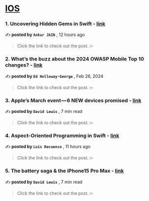 
<h1><a href=https://medium.com/tag/ios/recommended target="_blank" rel="noopener noreferrer">IOS</a></h1>
<h3>1. Uncovering Hidden Gems in Swift - <a href=https://medium.com/@iamankurjain/uncovering-hidden-gems-in-swift-0e785b323dcf?source=tag_recommended_feed---------0-84----------ios----------cdea36ef_c1af_4512_b672_43ae18cf09e8------- target="_blank" rel="noopener noreferrer">link</a></h3>

✍️ **posted by `Ankur JAIN`** <date> , 12 hours ago</date>

<blockquote>Click the link to check out the post. ⌲</blockquote>

<h3>2. What’s the buzz about the 2024 OWASP Mobile Top 10 changes? - <a href=https://medium.com/proandroiddev/whats-the-buzz-about-the-2024-owasp-mobile-top-10-changes-83c93f765bd3?source=tag_recommended_feed---------1-107----------ios----------cdea36ef_c1af_4512_b672_43ae18cf09e8------- target="_blank" rel="noopener noreferrer">link</a></h3>

✍️ **posted by `Ed Holloway-George`** <date> , Feb 26, 2024</date>

<blockquote>Click the link to check out the post. ⌲</blockquote>

<h3>3. Apple’s March event — 6 NEW devices promised - <a href=https://medium.com/macoclock/apples-march-event-6-new-devices-promised-b5f6ccaff360?source=tag_recommended_feed---------2-85----------ios----------cdea36ef_c1af_4512_b672_43ae18cf09e8------- target="_blank" rel="noopener noreferrer">link</a></h3>

✍️ **posted by `David Lewis`** <date> , 7 min read</date>

<blockquote>Click the link to check out the post. ⌲</blockquote>

<h3>4. Aspect-Oriented Programming in Swift - <a href=https://medium.com/the-swift-cooperative/aspect-oriented-programming-in-swift-f2366350c527?source=tag_recommended_feed---------3-84----------ios----------cdea36ef_c1af_4512_b672_43ae18cf09e8------- target="_blank" rel="noopener noreferrer">link</a></h3>

✍️ **posted by `Luis Recuenco`** <date> , 11 hours ago</date>

<blockquote>Click the link to check out the post. ⌲</blockquote>

<h3>5. The battery saga & the iPhone15 Pro Max - <a href=https://medium.com/macoclock/the-battery-saga-the-iphone15-pro-max-f621bb9bc8b2?source=tag_recommended_feed---------4-107----------ios----------cdea36ef_c1af_4512_b672_43ae18cf09e8------- target="_blank" rel="noopener noreferrer">link</a></h3>

✍️ **posted by `David Lewis`** <date> , 7 min read</date>

<blockquote>Click the link to check out the post. ⌲</blockquote>

